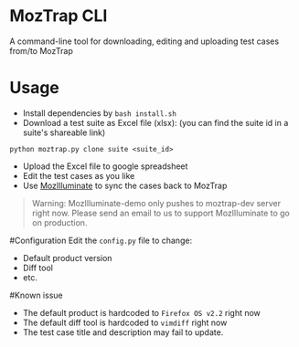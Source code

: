 MozTrap CLI
===========

A command-line tool for downloading, editing and uploading test cases from/to MozTrap

# Usage

* Install dependencies by `bash install.sh`
* Download a test suite as Excel file (xlsx): (you can find the suite id in a suite's shareable link)

```
python moztrap.py clone suite <suite_id>

```

* Upload the Excel file to google spreadsheet
* Edit the test cases as you like
* Use [MozIlluminate](https://github.com/MozIlluminate/mozilluminate-demo) to sync the cases back to MozTrap

> Warning: MozIlluminate-demo only pushes to moztrap-dev server right now. Please send an email to us to support MozIlluminate to go on production.

#Configuration
Edit the `config.py` file to change:
* Default product version
* Diff tool
* etc.


#Known issue
* The default product is hardcoded to `Firefox OS v2.2` right now
* The default diff tool is hardcoded to `vimdiff` right now
* The test case title and description may fail to update.
